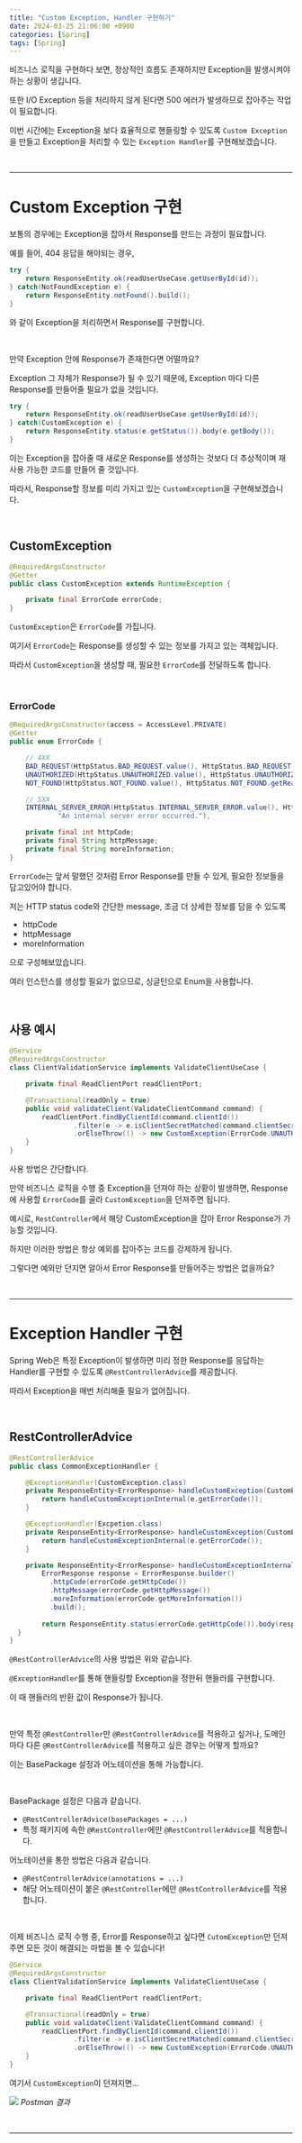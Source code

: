 ```yaml
---
title: "Custom Exception, Handler 구현하기"
date: 2024-03-25 21:06:00 +0900
categories: [Spring]
tags: [Spring]
---
```


비즈니스 로직을 구현하다 보면, 정상적인 흐름도 존재하지만 Exception을 발생시켜야 하는 상황이 생깁니다.

또한 I/O Exception 등을 처리하지 않게 된다면 500 에러가 발생하므로 잡아주는 작업이 필요합니다.

이번 시간에는 Exception을 보다 효율적으로 핸들링할 수 있도록 `Custom Exception`을 만들고 Exception을 처리할 수 있는 `Exception Handler`를 구현해보겠습니다.

<br>

---

# Custom Exception 구현

보통의 경우에는 Exception을 잡아서 Response를 만드는 과정이 필요합니다.

예를 들어, 404 응답을 해야되는 경우,

```java
try {
    return ResponseEntity.ok(readUserUseCase.getUserById(id));
} catch(NotFoundException e) {
    return ResponseEntity.notFound().build();
}
```

와 같이 Exception을 처리하면서 Response를 구현합니다.

<br>

만약 Exception 안에 Response가 존재한다면 어떨까요?

Exception 그 자체가 Response가 될 수 있기 때문에, Exception 마다 다른 Response를 만들어줄 필요가 없을 것입니다.

```java
try {
    return ResponseEntity.ok(readUserUseCase.getUserById(id));
} catch(CustomException e) {
    return ResponseEntity.status(e.getStatus()).body(e.getBody());
}
```

이는 Exception을 잡아줄 때 새로운 Response를 생성하는 것보다 더 추상적이며 재사용 가능한 코드를 만들어 줄 것입니다.

따라서, Response할 정보를 미리 가지고 있는 `CustomException`을 구현해보겠습니다.

<br>

## CustomException

```java
@RequiredArgsConstructor
@Getter
public class CustomException extends RuntimeException {

    private final ErrorCode errorCode;
}
```

`CustomException`은 `ErrorCode`를 가집니다.

여기서 `ErrorCode`는 Response를 생성할 수 있는 정보를 가지고 있는 객체입니다.

따라서 `CustomException`을 생성할 때, 필요한 `ErrorCode`를 전달하도록 합니다.

<br>


### ErrorCode

```java
@RequiredArgsConstructor(access = AccessLevel.PRIVATE)
@Getter
public enum ErrorCode {

    // 4XX
    BAD_REQUEST(HttpStatus.BAD_REQUEST.value(), HttpStatus.BAD_REQUEST.getReasonPhrase(), "The request is invalid or cannot be processed."),
    UNAUTHORIZED(HttpStatus.UNAUTHORIZED.value(), HttpStatus.UNAUTHORIZED.getReasonPhrase(), "Your request could not be authorized."),
    NOT_FOUND(HttpStatus.NOT_FOUND.value(), HttpStatus.NOT_FOUND.getReasonPhrase(), "The requested resource was not found."),

    // 5XX
    INTERNAL_SERVER_ERROR(HttpStatus.INTERNAL_SERVER_ERROR.value(), HttpStatus.INTERNAL_SERVER_ERROR.getReasonPhrase(),
            "An internal server error occurred."),

    private final int httpCode;
    private final String httpMessage;
    private final String moreInformation;
}
```

`ErrorCode`는 앞서 말했던 것처럼 Error Response를 만들 수 있게, 필요한 정보들을 담고있어야 합니다.

저는 HTTP status code와 간단한 message, 조금 더 상세한 정보를 담을 수 있도록
- httpCode
- httpMessage
- moreInformation

으로 구성해보았습니다.

여러 인스턴스를 생성할 필요가 없으므로, 싱글턴으로  Enum을 사용합니다.

<br>

## 사용 예시
```java
@Service
@RequiredArgsConstructor
class ClientValidationService implements ValidateClientUseCase {

    private final ReadClientPort readClientPort;

    @Transactional(readOnly = true)
    public void validateClient(ValidateClientCommand command) {
        readClientPort.findByClientId(command.clientId())
                .filter(e -> e.isClientSecretMatched(command.clientSecret()))
                .orElseThrow(() -> new CustomException(ErrorCode.UNAUTHORIZED));
    }
}
```

사용 방법은 간단합니다.

만약 비즈니스 로직을 수행 중 Exception을 던져야 하는 상황이 발생하면, Response에 사용할 `ErrorCode`를 골라 `CustomException`을 던져주면 됩니다.

예시로, `RestController`에서 해당 CustomException을 잡아 Error Response가 가능할 것입니다.

하지만 이러한 방법은 항상 예외를 잡아주는 코드를 강제하게 됩니다.

그렇다면 예외만 던지면 알아서 Error Response를 만들어주는 방법은 없을까요?

<br>

---

# Exception Handler 구현

Spring Web은 특정 Exception이 발생하면 미리 정한 Response를 응답하는 Handler를 구현할 수 있도록 `@RestControllerAdvice`를 제공합니다.

따라서 Exception을 매번 처리해줄 필요가 없어집니다.

<br>

## RestControllerAdvice

```java
@RestControllerAdvice
public class CommonExceptionHandler {

    @ExceptionHandler(CustomException.class)
    private ResponseEntity<ErrorResponse> handleCustomException(CustomException e) {
        return handleCustomExceptionInternal(e.getErrorCode());
    }

    @ExceptionHandler(Excpetion.class)
    private ResponseEntity<ErrorResponse> handleCustomException(CustomException e) {
        return handleCustomExceptionInternal(e.getErrorCode());
    }

    private ResponseEntity<ErrorResponse> handleCustomExceptionInternal(ErrorCode errorCode) {
        ErrorResponse response = ErrorResponse.builder()
          .httpCode(errorCode.getHttpCode())
          .httpMessage(errorCode.getHttpMessage())
          .moreInformation(errorCode.getMoreInformation())
          .build();
        
        return ResponseEntity.status(errorCode.getHttpCode()).body(response);
  }
}
```

`@RestControllerAdvice`의 사용 방법은 위와 같습니다.

`@ExceptionHandler`를 통해 핸들링할 Exception을 정한뒤 핸들러를 구현합니다.

이 때 핸들러의 반환 값이 Response가 됩니다.

<br>

만약 특정 `@RestController`만 `@RestControllerAdvice`를 적용하고 싶거나, 도메인마다 다른 `@RestControllerAdvice`를 적용하고 싶은 경우는 어떻게 할까요?

이는 BasePackage 설정과 어노테이션을 통해 가능합니다.

<br>

BasePackage 설정은 다음과 같습니다.
- `@RestControllerAdvice(basePackages = ...)`
- 특정 패키지에 속한 `@RestController`에만 `@RestControllerAdvice`를 적용합니다.

어노테이션을 통한 방법은 다음과 같습니다.
- `@RestControllerAdvice(annotations = ...)`
- 해당 어노테이션이 붙은 `@RestController`에만 `@RestControllerAdvice`를 적용합니다.

<br>

이제 비즈니스 로직 수행 중, Error를 Response하고 싶다면 `CutomException`만 던져주면 모든 것이 해결되는 마법을 볼 수 있습니다!

```java
@Service
@RequiredArgsConstructor
class ClientValidationService implements ValidateClientUseCase {

    private final ReadClientPort readClientPort;

    @Transactional(readOnly = true)
    public void validateClient(ValidateClientCommand command) {
        readClientPort.findByClientId(command.clientId())
                .filter(e -> e.isClientSecretMatched(command.clientSecret()))
                .orElseThrow(() -> new CustomException(ErrorCode.UNAUTHORIZED));
    }
}
```

여기서 `CustomException`이 던져지면...

![](/assets/img/postman.png)
_Postman 결과_

<br>

---
